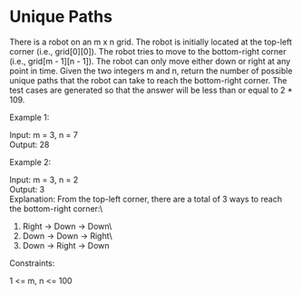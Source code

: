 # Unique Paths

There is a robot on an m x n grid. The robot is initially located at the top-left corner (i.e., grid[0][0]). The robot tries to move to the bottom-right corner (i.e., grid[m - 1][n - 1]). The robot can only move either down or right at any point in time.
Given the two integers m and n, return the number of possible unique paths that the robot can take to reach the bottom-right corner.
The test cases are generated so that the answer will be less than or equal to 2 * 109.

Example 1:

Input: m = 3, n = 7\
Output: 28

Example 2:

Input: m = 3, n = 2\
Output: 3\
Explanation: From the top-left corner, there are a total of 3 ways to reach the bottom-right corner:\
1. Right -> Down -> Down\
2. Down -> Down -> Right\
3. Down -> Right -> Down

Constraints:

1 <= m, n <= 100